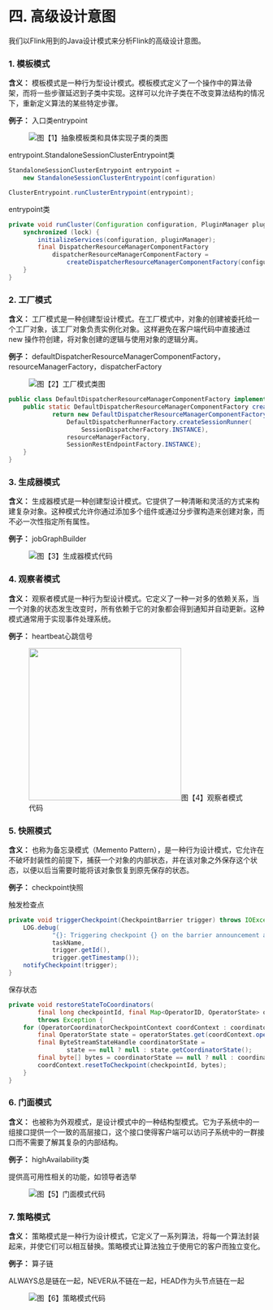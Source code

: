 # 四. 高级设计意图

我们以Flink用到的Java设计模式来分析Flink的高级设计意图。

### 1. 模板模式

**含义：** 模板模式是一种行为型设计模式。模板模式定义了一个操作中的算法骨架，而将一些步骤延迟到子类中实现。这样可以允许子类在不改变算法结构的情况下，重新定义算法的某些特定步骤。

**例子：** 入口类entrypoint

<figure><img src=".gitbook/assets/模板模式类图.png"><caption>图【1】抽象模板类和具体实现子类的类图</caption></figure>

entrypoint.StandaloneSessionClusterEntrypoint类
```java
StandaloneSessionClusterEntrypoint entrypoint =
    new StandaloneSessionClusterEntrypoint(configuration)

ClusterEntrypoint.runClusterEntrypoint(entrypoint);
```

entrypoint类
```java
private void runCluster(Configuration configuration, PluginManager pluginManager) throws Exception {
    synchronized (lock) {
        initializeServices(configuration, pluginManager);
        final DispatcherResourceManagerComponentFactory
            dispatcherResourceManagerComponentFactory =
                createDispatcherResourceManagerComponentFactory(configuration);
    }
}
```

### 2. 工厂模式

**含义：** 工厂模式是一种创建型设计模式。在工厂模式中，对象的创建被委托给一个工厂对象，该工厂对象负责实例化对象。这样避免在客户端代码中直接通过 new 操作符创建，将对象创建的逻辑与使用对象的逻辑分离。

**例子：** defaultDispatcherResourceManagerComponentFactory，resourceManagerFactory，dispatcherFactory

<figure><img src=".gitbook/assets/工厂模式类图.png"><caption>图【2】工厂模式类图</caption></figure>

```java
public class DefaultDispatcherResourceManagerComponentFactory implements DispatcherResourceManagerComponentFactory {
    public static DefaultDispatcherResourceManagerComponentFactory createSessionComponentFactory(ResourceManagerFactory<?> resourceManagerFactory) {
            return new DefaultDispatcherResourceManagerComponentFactory(
                DefaultDispatcherRunnerFactory.createSessionRunner(
                    SessionDispatcherFactory.INSTANCE),
                resourceManagerFactory,
                SessionRestEndpointFactory.INSTANCE);
    }
}
```

### 3. 生成器模式

**含义：** 生成器模式是一种创建型设计模式。它提供了一种清晰和灵活的方式来构建复杂对象。这种模式允许你通过添加多个组件或通过分步骤构造来创建对象，而不必一次性指定所有属性。

**例子：** jobGraphBuilder

<figure><img src=".gitbook/assets/生成器模式代码.png"><caption>图【3】生成器模式代码</caption></figure>

### 4. 观察者模式

**含义：** 观察者模式是一种行为型设计模式。它定义了一种一对多的依赖关系，当一个对象的状态发生改变时，所有依赖于它的对象都会得到通知并自动更新。这种模式通常用于实现事件处理系统。

**例子：** heartbeat心跳信号

<figure><img src=".gitbook/assets/观察者模式代码.png" width="300"><caption>图【4】观察者模式代码</caption></figure>

### 5. 快照模式

**含义：** 也称为备忘录模式（Memento Pattern），是一种行为设计模式，它允许在不破坏封装性的前提下，捕获一个对象的内部状态，并在该对象之外保存这个状态，以便以后当需要时能将该对象恢复到原先保存的状态。

**例子：** checkpoint快照

触发检查点
```java
private void triggerCheckpoint(CheckpointBarrier trigger) throws IOException {
    LOG.debug(
            "{}: Triggering checkpoint {} on the barrier announcement at {}.",
            taskName,
            trigger.getId(),
            trigger.getTimestamp());
    notifyCheckpoint(trigger);
}
```

保存状态
```java
private void restoreStateToCoordinators(
        final long checkpointId, final Map<OperatorID, OperatorState> operatorStates)
        throws Exception {
    for (OperatorCoordinatorCheckpointContext coordContext : coordinatorsToCheckpoint) {
        final OperatorState state = operatorStates.get(coordContext.operatorId());
        final ByteStreamStateHandle coordinatorState =
                state == null ? null : state.getCoordinatorState();
        final byte[] bytes = coordinatorState == null ? null : coordinatorState.getData();
        coordContext.resetToCheckpoint(checkpointId, bytes);
    }
}
```
        
### 6. 门面模式

**含义：** 也被称为外观模式，是设计模式中的一种结构型模式。它为子系统中的一组接口提供一个一致的高层接口，这个接口使得客户端可以访问子系统中的一群接口而不需要了解其复杂的内部结构。

**例子：** highAvailability类

提供高可用性相关的功能，如领导者选举

<figure><img src=".gitbook/assets/门面模式代码.png"><caption>图【5】门面模式代码</caption></figure>

### 7. 策略模式

**含义：** 策略模式是一种行为设计模式，它定义了一系列算法，将每一个算法封装起来，并使它们可以相互替换。策略模式让算法独立于使用它的客户而独立变化。

**例子：** 算子链

ALWAYS总是链在一起，NEVER从不链在一起，HEAD作为头节点链在一起

<figure><img src=".gitbook/assets/策略模式代码.png"><caption>图【6】策略模式代码</caption></figure>

